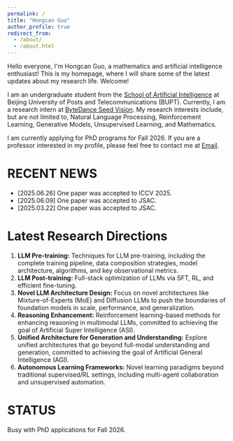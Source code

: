 ```yaml
---
permalink: /
title: "Hongcan Guo"
author_profile: true
redirect_from: 
  - /about/
  - /about.html
---
```


Hello everyone, I'm Hongcan Guo, a mathematics and artificial intelligence enthusiast! This is my homepage, where I will share some of the latest updates about my research life. Welcome!

I am an undergraduate student from the [School of Artificial Intelligence](https://ai.bupt.edu.cn/) at Beijing University of Posts and Telecommunications (BUPT). Currently, I am a research intern at [ByteDance Seed Vision](https://seed.bytedance.com/en/direction/vision). My research interests include, but are not limited to, Natural Language Processing, Reinforcement Learning, Generative Models, Unsupervised Learning, and Mathematics.

I am currently applying for PhD programs for Fall 2026. If you are a professor interested in my profile, please feel free to contact me at [Email](ai.guohc@bupt.edu.cn).

RECENT NEWS
======
+ [2025.06.26] One paper was accepted to ICCV 2025.
+ [2025.06.09] One paper was accepted to JSAC.
+ [2025.03.22] One paper was accepted to JSAC.

Latest Research Directions
======
1. **LLM Pre-training:** Techniques for LLM pre-training, including the complete training pipeline, data composition strategies, model architecture, algorithms, and key observational metrics.
1. **LLM Post-training:** Full-stack optimization of LLMs via SFT, RL, and efficient fine-tuning.
1. **Novel LLM Architecture Design:** Focus on novel architectures like Mixture-of-Experts (MoE) and Diffusion LLMs to push the boundaries of foundation models in scale, performance, and generalization.
1. **Reasoning Enhancement:** Reinforcement learning-based methods for enhancing reasoning in multimodal LLMs, committed to achieving the goal of Artificial Super Intelligence (ASI).
1. **Unified Architecture for Generation and Understanding:** Explore unified architectures that go beyond full-modal understanding and generation, committed to achieving the goal of Artificial General Intelligence (AGI).
1. **Autonomous Learning Frameworks:** Novel learning paradigms beyond traditional supervised/RL settings, including multi-agent collaboration and unsupervised automation.


STATUS
======
Busy with PhD applications for Fall 2026.
